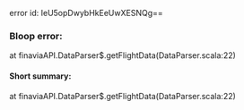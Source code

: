error id: IeU5opDwybHkEeUwXESNQg==
### Bloop error:

at finaviaAPI.DataParser$.getFlightData(DataParser.scala:22)
#### Short summary: 

at finaviaAPI.DataParser$.getFlightData(DataParser.scala:22)